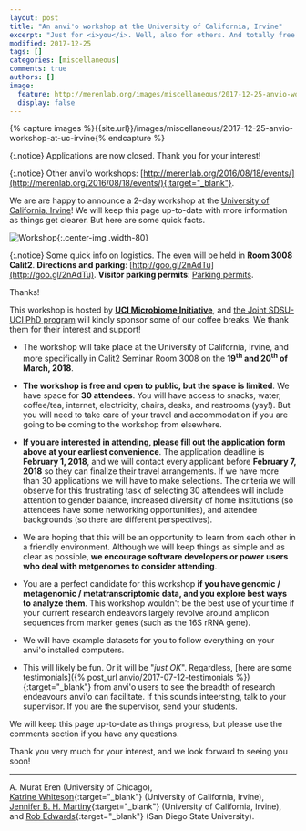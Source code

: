 ```yaml
---
layout: post
title: "An anvi'o workshop at the University of California, Irvine"
excerpt: "Just for <i>you</i>. Well, also for others. And totally free! Except you pay for your travel. But then it may be a lot of fun. MAYBE."
modified: 2017-12-25
tags: []
categories: [miscellaneous]
comments: true
authors: []
image:
  feature: http://merenlab.org/images/miscellaneous/2017-12-25-anvio-workshop-at-uc-irvine/flyer.png
  display: false
---
```


{% capture images %}{{site.url}}/images/miscellaneous/2017-12-25-anvio-workshop-at-uc-irvine{% endcapture %}



{:.notice}
Applications are now closed. Thank you for your interest!

{:.notice}
Other anvi'o workshops: [http://merenlab.org/2016/08/18/events/](http://merenlab.org/2016/08/18/events/){:target="_blank"}.

We are are happy to announce a 2-day workshop at the [University of California, Irvine](https://uci.edu/)! We will keep this page up-to-date with more information as things get clearer. But here are some quick facts.

![Workshop]({{images}}/flyer.png){:.center-img .width-80}

{:.notice}
Some quick info on logistics. The even will be held in **Room 3008 Calit2**. **Directions and parking**: [http://goo.gl/2nAdTu](http://goo.gl/2nAdTu). **Visitor parking permits**: [Parking permits](https://www.parking.uci.edu/permits/visitorpermits.cfm).



<div class="extra-info" markdown="1">

<span class="extra-info-header">Thanks!</span>

This workshop is hosted by **[UCI Microbiome Initiative](http://microbiome.uci.edu/)**, and [the Joint SDSU-UCI PhD program](http://www.csrc.sdsu.edu/) will kindly sponsor some of our coffee breaks. We thank them for their interest and support!
</div>


* The workshop will take place at the University of California, Irvine, and more specifically in Calit2 Seminar Room 3008 on the **19<sup>th</sup> and 20<sup>th</sup> of March, 2018**.

* **The workshop is free and open to public, but the space is limited**. We have space for **30 attendees**. You will have access to snacks, water, coffee/tea, internet, electricity, chairs, desks, and restrooms (yay!). But you will need to take care of your travel and accommodation if you are going to be coming to the workshop from elsewhere.

* **If you are interested in attending, please fill out the application form above at your earliest convenience**. The application deadline is **February 1, 2018**, and we will contact every applicant before **February 7, 2018** so they can finalize their travel arrangements. If we have more than 30 applications we will have to make selections. The criteria we will observe for this frustrating task of selecting 30 attendees will include attention to gender balance, increased diversity of home institutions (so attendees have some networking opportunities), and attendee backgrounds (so there are different perspectives).

* We are hoping that this will be an opportunity to learn from each other in a friendly environment. Although we will keep things as simple and as clear as possible, **we encourage software developers or power users who deal with metgenomes to consider attending**.

* You are a perfect candidate for this workshop **if you have genomic / metagenomic / metatranscriptomic data, and you explore best ways to analyze them**. This workshop wouldn't be the best use of your time if your current research endeavors largely revolve around amplicon sequences from marker genes (such as the 16S rRNA gene).

* We will have example datasets for you to follow everything on your anvi'o installed computers.

* This will likely be fun. Or it will be "*just OK*". Regardless, [here are some testimonials]({% post_url anvio/2017-07-12-testimonials %}){:target="_blank"} from anvi'o users to see the breadth of research endeavours anvi'o can facilitate. If this sounds inteersting, talk to your supervisor. If you are the supervisor, send your students.

We will keep this page up-to-date as things progress, but please use the comments section if you have any questions.

Thank you very much for your interest, and we look forward to seeing you soon!

---

A. Murat Eren (University of Chicago),<br>
[Katrine Whiteson](https://www.faculty.uci.edu/profile.cfm?faculty_id=6103){:target="_blank"} (University of California, Irvine),<br>
[Jennifer B. H. Martiny](https://www.faculty.uci.edu/profile.cfm?faculty_id=5363){:target="_blank"} (University of California, Irvine),<br>
and [Rob Edwards](https://edwards.sdsu.edu/research/){:target="_blank"} (San Diego State University).

